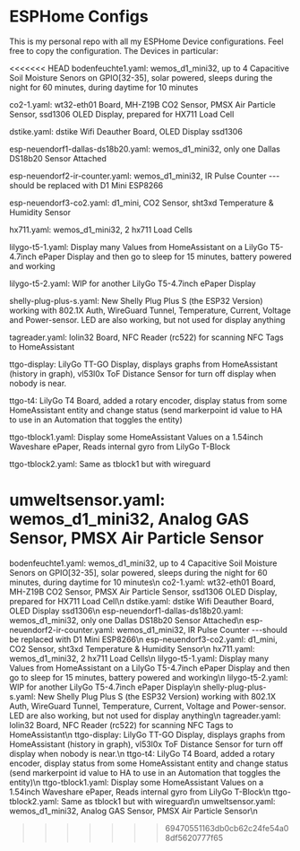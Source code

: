 # ESPHome Configs

This is my personal repo with all my ESPHome Device configurations. Feel free to copy the configuration. The Devices in particular:

<<<<<<< HEAD
bodenfeuchte1.yaml: wemos_d1_mini32, up to 4 Capacitive Soil Moisture Senors on GPIO[32-35], solar powered, sleeps during the night for 60 minutes, during daytime for 10 minutes

co2-1.yaml: wt32-eth01 Board, MH-Z19B CO2 Sensor, PMSX Air Particle Sensor, ssd1306 OLED Display, prepared for HX711 Load Cell

dstike.yaml: dstike Wifi Deauther Board, OLED Display ssd1306

esp-neuendorf1-dallas-ds18b20.yaml: wemos_d1_mini32, only one Dallas DS18b20 Sensor Attached

esp-neuendorf2-ir-counter.yaml: wemos_d1_mini32, IR Pulse Counter ---should be replaced with D1 Mini ESP8266

esp-neuendorf3-co2.yaml: d1_mini, CO2 Sensor, sht3xd Temperature & Humidity Sensor

hx711.yaml: wemos_d1_mini32, 2 hx711 Load Cells

lilygo-t5-1.yaml: Display many Values from HomeAssistant on a LilyGo T5-4.7inch ePaper Display and then go to sleep for 15 minutes, battery powered and working

lilygo-t5-2.yaml: WIP for another LilyGo T5-4.7inch ePaper Display

shelly-plug-plus-s.yaml: New Shelly Plug Plus S (the ESP32 Version) working with 802.1X Auth, WireGuard Tunnel, Temperature, Current, Voltage and Power-sensor. LED are also working, but not used for display anything

tagreader.yaml: lolin32 Board, NFC Reader (rc522) for scanning NFC Tags to HomeAssistant

ttgo-display: LilyGo TT-GO Display, displays graphs from HomeAssistant (history in graph), vl53l0x ToF Distance Sensor for turn off display when nobody is near.

ttgo-t4: LilyGo T4 Board, added a rotary encoder, display status from some HomeAssistant entity and change status (send markerpoint id value to HA to use in an Automation that toggles the entity)

ttgo-tblock1.yaml: Display some HomeAssistant Values on a 1.54inch Waveshare ePaper, Reads internal gyro from LilyGo T-Block

ttgo-tblock2.yaml: Same as tblock1 but with wireguard

umweltsensor.yaml: wemos_d1_mini32, Analog GAS Sensor, PMSX Air Particle Sensor
=======
bodenfeuchte1.yaml: wemos_d1_mini32, up to 4 Capacitive Soil Moisture Senors on GPIO[32-35], solar powered, sleeps during the night for 60 minutes, during daytime for 10 minutes\n
co2-1.yaml: wt32-eth01 Board, MH-Z19B CO2 Sensor, PMSX Air Particle Sensor, ssd1306 OLED Display, prepared for HX711 Load Cell\n
dstike.yaml: dstike Wifi Deauther Board, OLED Display ssd1306\n
esp-neuendorf1-dallas-ds18b20.yaml: wemos_d1_mini32, only one Dallas DS18b20 Sensor Attached\n
esp-neuendorf2-ir-counter.yaml: wemos_d1_mini32, IR Pulse Counter ---should be replaced with D1 Mini ESP8266\n
esp-neuendorf3-co2.yaml: d1_mini, CO2 Sensor, sht3xd Temperature & Humidity Sensor\n
hx711.yaml: wemos_d1_mini32, 2 hx711 Load Cells\n
lilygo-t5-1.yaml: Display many Values from HomeAssistant on a LilyGo T5-4.7inch ePaper Display and then go to sleep for 15 minutes, battery powered and working\n
lilygo-t5-2.yaml: WIP for another LilyGo T5-4.7inch ePaper Display\n
shelly-plug-plus-s.yaml: New Shelly Plug Plus S (the ESP32 Version) working with 802.1X Auth, WireGuard Tunnel, Temperature, Current, Voltage and Power-sensor. LED are also working, but not used for display anything\n
tagreader.yaml: lolin32 Board, NFC Reader (rc522) for scanning NFC Tags to HomeAssistant\n
ttgo-display: LilyGo TT-GO Display, displays graphs from HomeAssistant (history in graph), vl53l0x ToF Distance Sensor for turn off display when nobody is near.\n
ttgo-t4: LilyGo T4 Board, added a rotary encoder, display status from some HomeAssistant entity and change status (send markerpoint id value to HA to use in an Automation that toggles the entity)\n
ttgo-tblock1.yaml: Display some HomeAssistant Values on a 1.54inch Waveshare ePaper, Reads internal gyro from LilyGo T-Block\n
ttgo-tblock2.yaml: Same as tblock1 but with wireguard\n
umweltsensor.yaml: wemos_d1_mini32, Analog GAS Sensor, PMSX Air Particle Sensor\n
>>>>>>> 69470551163db0cb62c24fe54a08df5620777f65
